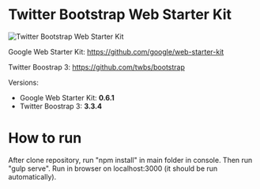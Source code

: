 Twitter Bootstrap Web Starter Kit
=================================
![Twitter Bootstrap Web Starter Kit](http://dszymczuk.pl/files/1514/1257/7390/Twitter_Bootstrap_Web_Starter_Kit.png)

Google Web Starter Kit:
https://github.com/google/web-starter-kit

Twitter Boostrap 3:
https://github.com/twbs/bootstrap

Versions:
 - Google Web Starter Kit: **0.6.1**
 - Twitter Boostrap 3: **3.3.4**

How to run
==========
After clone repository, run "npm install" in main folder in console. Then run "gulp serve".
Run in browser on localhost:3000 (it should be run automatically).



